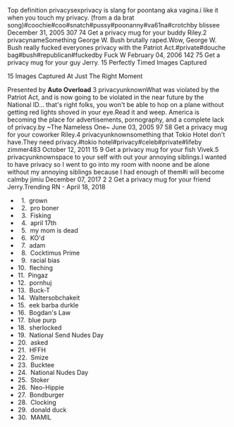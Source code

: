 Top definition privacysexprivacy is slang for poontang aka vagina.i like it when you touch my privacy. (from a da brat song)#coochie#coo#snatch#pussy#poonanny#va61na#crotchby blissee December 31, 2005 307 74 Get a privacy mug for your buddy Riley.2 privacynameSomething George W. Bush brutally raped.Wow, George W. Bush really fucked everyones privacy with the Patriot Act.#private#douche bag#bush#republican#fuckedby Fuck W February 04, 2006 142 75 Get a privacy mug for your guy Jerry. 15 Perfectly Timed Images Captured

15 Images Captured At Just The Right Moment

Presented by **Auto Overload** 3 privacyunknownWhat was violated by the Patriot Act, and is now going to be violated in the near future by the National ID... that's right folks, you won't be able to hop on a plane without getting red lights shoved in your eye.Read it and weep. America is becoming the place for advertisements, pornography, and a complete lack of privacy.by ~The Nameless One~ June 03, 2005 97 58 Get a privacy mug for your coworker Riley.4 privacyunknownsomething that Tokio Hotel don't have.They need privacy.#tokio hotel#privacy#celeb#private#lifeby zimmer483 October 12, 2011 15 9 Get a privacy mug for your fish Vivek.5 privacyunknownspace to your self with out your annoying siblings.I wanted to have privacy so I went to go into my room with noone and be alone without my annoying siblings because I had enough of them#i will become calmby jimiu December 07, 2017 2 2 Get a privacy mug for your friend Jerry.Trending RN - April 18, 2018

*     1.  grown
*     2.  pro boner
*     3.  Fisking
*     4.  april 17th
*     5.  my mom is dead
*     6.  KO'd
*     7.  adam
*     8.  Cocktimus Prime
*     9.  racial bias
*   10.  fleching
*   11.  Pingaz
*   12.  pornhuj
*   13.  Buck-T
*   14.  Waltersobchakeit
*   15.  eek barba durkle
*   16.  Bogdan's Law
*   17.  blue purp
*   18.  sherlocked
*   19.  National Send Nudes Day
*   20.  asked
*   21.  HFFH
*   22.  Smize
*   23.  Bucktee
*   24.  National Nudes Day
*   25.  Stoker
*   26.  Neo-Hippie
*   27.  Bondburger
*   28.  Clocking
*   29.  donald duck
*   30.  MAMIL
